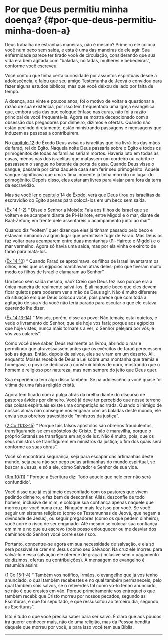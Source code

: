 # Por que Deus permitiu minha doença? {#por-que-deus-permitiu-minha-doen-a}

Deus trabalha de estranhas maneiras, não é mesmo? Primeiro ele coloca você num beco sem saída, e esta é uma das maneiras de ele agir. Sua enfermidade parece ter tirado você de circulação, considerando que sua vida era bem agitada com “baladas, noitadas, mulheres e bebedeiras”, conforme você escreveu.

Você contou que tinha certa curiosidade por assuntos espirituais desde a adolescência, e falou que seu amigo Testemunha de Jeová o convidou para fazer alguns estudos bíblicos, mas que você deixou de lado por falta de tempo.

A doença, aos vinte e poucos anos, foi o motivo de voltar a questionar a razão de sua existência, por isso tem frequentado uma igreja evangélica que, embora seja das que coloque ênfase nas curas, não foi a razão principal de você frequentá-la. Agora se mostra decepcionado com a obsessão dos pregadores por dinheiro, dízimos e ofertas. Quando não estão pedindo diretamente, estão ministrando passagens e mensagens que induzem as pessoas a contribuírem.

No [capítulo 12](http://bibliaonline.com.br/acf/ex/12) de Êxodo Deus avisa os israelitas que iria livrá-los das mãos de faraó, rei do Egito. Naquela noite Deus passaria sobre o Egito e todos os primogênitos de todas as famílias seriam mortos. Haveria luto em todas as casas, menos nas dos israelitas que matassem um cordeiro ou cabrito e passassem o sangue no batente da porta da casa. Quando Deus visse o sangue, passaria por cima daquela casa sem ferir seu primogênito. Aquele sangue significava que uma vítima inocente já tinha morrido no lugar do primogênito. Depois disso, eles estariam livres para viajar para fora da terra da escravidão.

Mas se você ler o [capítulo 14](http://bibliaonline.com.br/acf/ex/14) de Êxodo, verá que Deus tirou os israelitas da escravidão do Egito apenas para colocá-los em um beco sem saída.

([Êx 14:1-2](http://bibliaonline.com.br/acf/ex/14/1-2)) “ Disse o Senhor a Moisés: Fala aos filhos de Israel que se voltem e se acampem diante de Pi-Hairote, entre Migdol e o mar, diante de Baal-Zefom; em frente dele assentareis o acampamento junto ao mar”.

Quando diz “voltem” quer dizer que eles já tinham passado pelo beco e estavam rumando a algum lugar que permitisse fugir de Faraó. Mas Deus os faz voltar para acamparem entre duas montanhas (Pi-Hairote e Migdol) e o mar vermelho. Agora só havia uma saída, mas por ela vinha o exército de faraó para matá-los.

([Êx 14:10](http://bibliaonline.com.br/acf/ex/14/10)) “ Quando Faraó se aproximava, os filhos de Israel levantaram os olhos, e eis que os egípcios marchavam atrás deles; pelo que tiveram muito medo os filhos de Israel e clamaram ao Senhor”.

Um beco sem saída mesmo, não? Creio que Deus fez isso porque era a única maneira de realmente salvá-los. É ali naquele beco que eles devem ficar quietos para poderem ver a mão de Deus agir. Não é muito diferente da situação em que Deus colocou você, pois parece que com toda a agitação de sua vida você não teria parado para escutar o que ele estava querendo lhe dizer.

([Êx 14:13-14](http://bibliaonline.com.br/acf/ex/14/13-14)) “ Moisés, porém, disse ao povo: Não temais; estai quietos, e vede o livramento do Senhor, que ele hoje vos fará; porque aos egípcios que hoje vistes, nunca mais tornareis a ver; o Senhor pelejará por vós; e vós vos calareis”.

Como você deve saber, Deus realmente os livrou, abrindo o mar e permitindo que atravessassem antes que os exércitos de faraó perecessem sob as águas. Então, depois de salvos, eles se viram em um deserto. Ali, enquanto Moisés recebia de Deus a Lei sobre uma montanha que tremia e fumegava, o povo se dedicava a construir ídolos de ouro, mostrando que o homem é religioso por natureza, mas nem sempre do jeito que Deus quer.

Sua experiência tem algo disso também. Se na adolescência você quase foi vítima de uma falsa religião cristã.

Agora tem ficado com a pulga atrás da orelha diante do discurso de pastores ávidos por dinheiro. Você já deve ter percebido que nesse terreno das coisas espirituais existe uma competição acirrada. Quando o inimigo de nossas almas não consegue nos enganar com as baladas deste mundo, ele envia seus obreiros travestido de “ministros da justiça”.

([2 Co 11:13-15](http://bibliaonline.com.br/acf/2co/11/13-15)) “ Porque tais falsos apóstolos são obreiros fraudulentos, transfigurando-se em apóstolos de Cristo. E não é maravilha, porque o próprio Satanás se transfigura em anjo de luz. Não é muito, pois, que os seus ministros se transfigurem em ministros da justiça; o fim dos quais será conforme as suas obras”.

Você só encontrará segurança, seja para escapar das artimanhas deste mundo, seja para não ser pego pelas artimanhas do mundo espiritual, se buscar a Jesus, e só a ele, como Salvador e Senhor de sua vida.

([Rm 10:11](http://bibliaonline.com.br/acf/rm/10/11)) “ Porque a Escritura diz: Todo aquele que nele crer não será confundido”.

Você disse que já está meio desconfiado com os pastores que vivem pedindo dinheiro, e faz bem de desconfiar. Aliás, desconfie de todo homem, inclusive de mim, e coloque sua confiança apenas naquele que morreu por você numa cruz. Ninguém mais fez isso por você. Se você seguir um sistema religioso (como os Testemunhas de Jeová, que negam a divindade de Jesus), ou seguir pregadores (como os que pedem dinheiro), você corre o risco de ser enganado. Até mesmo se colocar sua confiança em mim e no que eu escrevo (pois posso enlouquecer ou me desviar dos caminhos do Senhor) você corre esse risco.

Portanto, concentre-se agora em sua necessidade de salvação, e ela só será possível se crer em Jesus como seu Salvador. Na cruz ele morreu para salvá-lo e essa salvação ele oferece de graça (inclusive sem o pagamento de dízimos, ofertas ou contribuições). A mensagem do evangelho é resumida assim:

([1 Co 15:1-4](http://bibliaonline.com.br/acf/1co/15/1-4)) “ Também vos notifico, irmãos, o evangelho que já vos tenho anunciado, o qual também recebestes e no qual também permaneceis; pelo qual também sois salvos, se o retiverdes tal como vo-lo tenho anunciado, se não é que crestes em vão. Porque primeiramente vos entreguei o que também recebi: que Cristo morreu por nossos pecados, segundo as Escrituras, e que foi sepultado, e que ressuscitou ao terceiro dia, segundo as Escrituras”.

Isto é tudo o que você precisa saber para ser salvo. É claro que aos poucos irá querer conhecer mais, não de uma religião, mas da Pessoa bendita daquele que morreu por você, e para isso você tem sua Bíblia.

*****